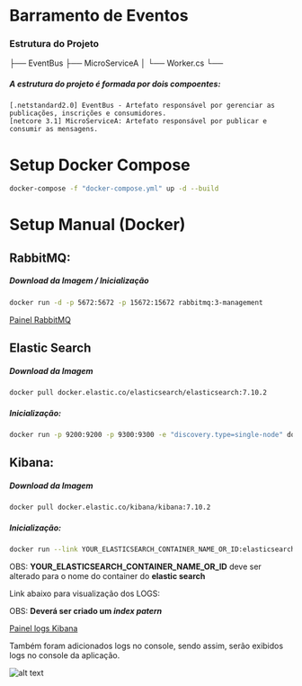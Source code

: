 # Barramento de Eventos

### Estrutura do Projeto
├── EventBus
├── MicroServiceA
│   └── Worker.cs
└──


##### A estrutura do projeto é formada por dois compoentes: 
    [.netstandard2.0] EventBus - Artefato responsável por gerenciar as publicações, inscrições e consumidores.
    [netcore 3.1] MicroServiceA: Artefato responsável por publicar e consumir as mensagens.

# Setup Docker Compose
```bash
docker-compose -f "docker-compose.yml" up -d --build
```

# Setup Manual (Docker)

## RabbitMQ:
##### Download da Imagem / Inicialização
```bash
docker run -d -p 5672:5672 -p 15672:15672 rabbitmq:3-management
```
[Painel RabbitMQ](http://127.0.0.1:15672/#/)


## Elastic Search
##### Download da Imagem
```bash
docker pull docker.elastic.co/elasticsearch/elasticsearch:7.10.2
```
##### Inicialização:
```bash
docker run -p 9200:9200 -p 9300:9300 -e "discovery.type=single-node" docker.elastic.co/elasticsearch/elasticsearch:7.10.2
```

## Kibana:
##### Download da Imagem
```bash
docker pull docker.elastic.co/kibana/kibana:7.10.2
```
##### Inicialização:
```bash
docker run --link YOUR_ELASTICSEARCH_CONTAINER_NAME_OR_ID:elasticsearch -p 5601:5601 docker.elastic.co/kibana/kibana:7.10.2
```
OBS: __YOUR_ELASTICSEARCH_CONTAINER_NAME_OR_ID__ deve ser alterado para o nome do container do __elastic search__

Link abaixo para visualização dos LOGS:

OBS: __Deverá ser criado um *index patern*__

[Painel logs Kibana](http://127.0.0.1:5601/)


Também foram adicionados logs no console, sendo assim, serão exibidos logs no console da aplicação.

![alt text](https://imgur.com/gallery/J6f5dqx)

